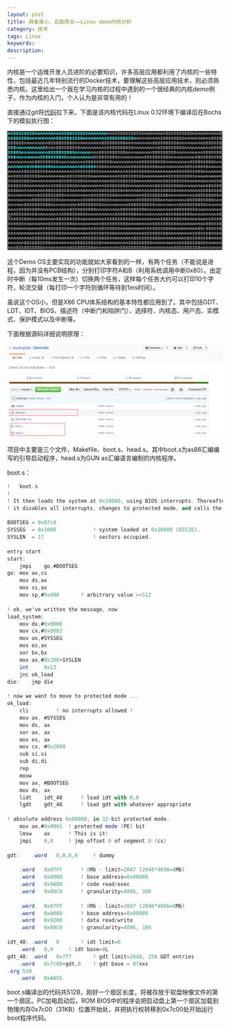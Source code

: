 ```yaml
---
layout: post
title: 麻雀虽小，五脏俱全——Linux demo内核分析
category: 技术
tags: Linux
keywords:
description:
---
```


内核是一个运维开发人员进阶的必要知识，许多高层应用都利用了内核的一些特性，包括最近几年特别流行的Docker技术，要理解这些高层应用技术，则必须熟悉内核。这里给出一个我在学习内核的过程中遇到的一个很经典的内核demo例子，作为内核的入门，个人认为是非常有用的！

直接通过git将[代码](https://github.com/duyanghao/DemoOs)拉下来，下面是该内核代码在Linux 0.12环境下编译后在Bochs下的模拟执行图： 

![](/public/img/linux/linux_demo.png)

这个Demo OS主要实现的功能就如大家看到的一样，有两个任务（不能说是进程，因为并没有PCB结构），分别打印字符A和B（利用系统调用中断0x80）。由定时中断（每10ms发生一次）切换两个任务，这样每个任务大约可以打印10个字符，轮流交替（每打印一个字符则循环等待到1ms时间）。

虽说这个OS小，但是X86 CPU体系结构的基本特性都应用到了。其中包括GDT、LDT、IDT、BIOS、描述符（中断门和陷阱门）、选择符、内核态、用户态、实模式、保护模式以及中断等。

下面根据源码详细说明原理：

![](/public/img/linux/linux_github_demo.png)

项目中主要是三个文件，Makefile、boot.s、head.s。其中boot.s为as86汇编编写的引导启动程序，head.s为GUN as汇编语言编制的内核程序。

boot.s：

```as
!   boot.s
!
! It then loads the system at 0x10000, using BIOS interrupts. Thereafter
! it disables all interrupts, changes to protected mode, and calls the 

BOOTSEG = 0x07c0
SYSSEG  = 0x1000            ! system loaded at 0x10000 (65536).
SYSLEN  = 17                ! sectors occupied.

entry start
start:
    jmpi    go,#BOOTSEG
go: mov ax,cs
    mov ds,ax
    mov ss,ax
    mov sp,#0x400       ! arbitrary value >>512

! ok, we've written the message, now
load_system:
    mov dx,#0x0000
    mov cx,#0x0002
    mov ax,#SYSSEG
    mov es,ax
    xor bx,bx
    mov ax,#0x200+SYSLEN
    int     0x13
    jnc ok_load
die:    jmp die

! now we want to move to protected mode ...
ok_load:
    cli         ! no interrupts allowed !
    mov ax, #SYSSEG
    mov ds, ax
    xor ax, ax
    mov es, ax
    mov cx, #0x2000
    sub si,si
    sub di,di
    rep
    movw
    mov ax, #BOOTSEG
    mov ds, ax
    lidt    idt_48      ! load idt with 0,0
    lgdt    gdt_48      ! load gdt with whatever appropriate

! absolute address 0x00000, in 32-bit protected mode.
    mov ax,#0x0001  ! protected mode (PE) bit
    lmsw    ax      ! This is it!
    jmpi    0,8     ! jmp offset 0 of segment 8 (cs)

gdt:    .word   0,0,0,0     ! dummy

    .word   0x07FF      ! 8Mb - limit=2047 (2048*4096=8Mb)
    .word   0x0000      ! base address=0x00000
    .word   0x9A00      ! code read/exec
    .word   0x00C0      ! granularity=4096, 386

    .word   0x07FF      ! 8Mb - limit=2047 (2048*4096=8Mb)
    .word   0x0000      ! base address=0x00000
    .word   0x9200      ! data read/write
    .word   0x00C0      ! granularity=4096, 386

idt_48: .word   0       ! idt limit=0
    .word   0,0     ! idt base=0L
gdt_48: .word   0x7ff       ! gdt limit=2048, 256 GDT entries
    .word   0x7c00+gdt,0    ! gdt base = 07xxx
.org 510
    .word   0xAA55
```

boot.s编译出的代码共512B，刚好一个扇区长度，将被存放于软盘映像文件的第一个扇区。PC加电启动后，ROM BIOS中的程序会把启动盘上第一个扇区加载到物理内存0x7c00（31KB）位置开始处，并把执行权转移到0x7c00处开始运行boot程序代码。



